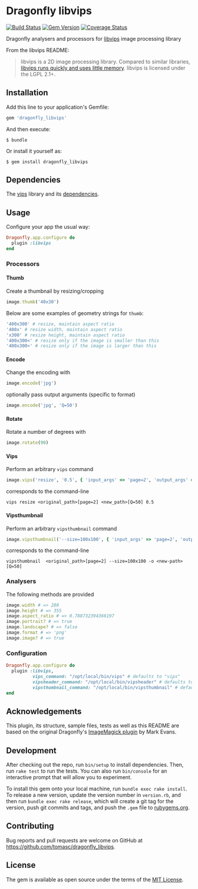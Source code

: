 # Dragonfly libvips

[![Build Status](https://travis-ci.org/tomasc/dragonfly_libvips.svg)](https://travis-ci.org/tomasc/dragonfly_libvips) [![Gem Version](https://badge.fury.io/rb/dragonfly_libvips.svg)](http://badge.fury.io/rb/dragonfly_libvips) [![Coverage Status](https://img.shields.io/coveralls/tomasc/dragonfly_libvips.svg)](https://coveralls.io/r/tomasc/dragonfly_pdf)

Dragonfly analysers and processors for [libvips](https://github.com/jcupitt/libvips) image processing library

From the libvips README:

> libvips is a 2D image processing library. Compared to similar libraries, [libvips runs quickly and uses little memory](http://www.vips.ecs.soton.ac.uk/index.php?title=Speed_and_Memory_Use). libvips is licensed under the LGPL 2.1+.

## Installation

Add this line to your application's Gemfile:

```ruby
gem 'dragonfly_libvips'
```

And then execute:

```
$ bundle
```

Or install it yourself as:

```
$ gem install dragonfly_libvips
```

## Dependencies

The [vips](http://www.vips.ecs.soton.ac.uk/index.php?title=Supported) library and its [dependencies](https://github.com/jcupitt/libvips#dependencies).

## Usage

Configure your app the usual way:

```ruby
Dragonfly.app.configure do
  plugin :libvips
end
```

### Processors

#### Thumb

Create a thumbnail by resizing/cropping

```ruby
image.thumb('40x30')
```

Below are some examples of geometry strings for `thumb`:

```ruby
'400x300' # resize, maintain aspect ratio
'400x' # resize width, maintain aspect ratio
'x300' # resize height, maintain aspect ratio
'400x300<' # resize only if the image is smaller than this
'400x300>' # resize only if the image is larger than this
```

#### Encode

Change the encoding with

```ruby
image.encode('jpg')
```

optionally pass output arguments (specific to format)

```ruby
image.encode('jpg', 'Q=50')
```

#### Rotate

Rotate a number of degrees with

```ruby
image.rotate(90)
```

#### Vips

Perform an arbitrary `vips` command

```ruby
image.vips('resize', '0.5', { 'input_args' => 'page=2', 'output_args' => 'Q=50', 'format' => 'jpg' })
```

corresponds to the command-line

```
vips resize <original_path>[page=2] <new_path>[Q=50] 0.5
```

#### Vipsthumbnail

Perform an arbitrary `vipsthumbnail` command

```ruby
image.vipsthumbnail('--size=100x100', { 'input_args' => 'page=2', 'output_args' => 'Q=50', 'format' => 'jpg' })
```

corresponds to the command-line

```
vipsthumbnail  <original_path>[page=2] --size=100x100 -o <new-path>[Q=50]
```

### Analysers

The following methods are provided

```ruby
image.width # => 280
image.height # => 355
image.aspect_ratio # => 0.788732394366197
image.portrait? # => true
image.landscape? # => false
image.format # => 'png'
image.image? # => true
```

### Configuration

```ruby
Dragonfly.app.configure do
  plugin :libvips,
          vips_command: "/opt/local/bin/vips" # defaults to "vips"
          vipsheader_command: "/opt/local/bin/vipsheader" # defaults to "vipsheader"
          vipsthumbnail_command: "/opt/local/bin/vipsthumbnail" # defaults to "vipsthumbnail"
end
```

## Acknowledgements

This plugin, its structure, sample files, tests as well as this README are based on the original Dragonfly's [ImageMagick plugin](http://markevans.github.io/dragonfly/imagemagick) by Mark Evans.

## Development

After checking out the repo, run `bin/setup` to install dependencies. Then, run `rake test` to run the tests. You can also run `bin/console` for an interactive prompt that will allow you to experiment.

To install this gem onto your local machine, run `bundle exec rake install`. To release a new version, update the version number in `version.rb`, and then run `bundle exec rake release`, which will create a git tag for the version, push git commits and tags, and push the `.gem` file to [rubygems.org](https://rubygems.org).

## Contributing

Bug reports and pull requests are welcome on GitHub at <https://github.com/tomasc/dragonfly_libvips>.

## License

The gem is available as open source under the terms of the [MIT License](http://opensource.org/licenses/MIT).
